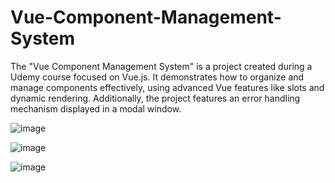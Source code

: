 # Vue-Component-Management-System

The "Vue Component Management System" is a project created during a Udemy course focused on Vue.js. It demonstrates how to organize and manage components effectively, using advanced Vue features like slots and dynamic rendering.  Additionally, the project features an error handling mechanism displayed in a modal window.

![image](https://github.com/DimitraKonstantinidou/Vue-Component-Management-System/assets/147081941/eea5274f-170a-403e-862c-1e7220c54264)

![image](https://github.com/DimitraKonstantinidou/Vue-Component-Management-System/assets/147081941/14f9fbf2-b30f-4db3-b323-df6cb2a7104b)

![image](https://github.com/DimitraKonstantinidou/Vue-Component-Management-System/assets/147081941/d3d8ab2f-208e-4c79-94c5-bb9f33e08dab)

